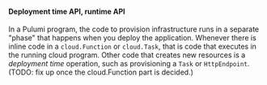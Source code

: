 #### Deployment time API, runtime API
In a Pulumi program, the code to provision infrastructure runs in a separate "phase" that happens when you deploy the application. Whenever there is inline code in a `cloud.Function` or `cloud.Task`, that is code that executes in the running cloud program. Other code that creates new resources is a *deployment time* operation, such as provisioning a `Task` or `HttpEndpoint`. (TODO: fix up once the cloud.Function part is decided.)